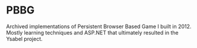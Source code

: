 # PBBG
Archived implementations of Persistent Browser Based Game I built in 2012. 
Mostly learning techniques and ASP.NET that ultimately resulted in the Ysabel project.
